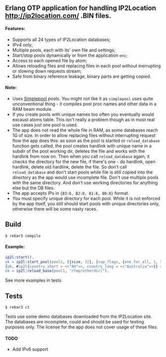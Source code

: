 ## Erlang OTP application for handling IP2Location http://ip2location.com/ .BIN files.

#### Features:
* Supports all 24 types of IP2Location databases;
* IPv4 only;
* Multiple pools, each with its' own file and settings;
* Start/stop pools dynamically or from the application `env`;
* Access to each opened file by atom;
* Allows reloading files and replacing files in each pool without inerrupting or slowing down requests stream;
* Safe from binary reference leakage, binary parts are getting copied.



#### Note:
* Uses [Simplepool](https://github.com/brigadier/simplepool) pools. You might not like it as
`simplepool` uses quite unconventional thing - it compiles pool proc names and other data in a RAM beam module.
* If you create pools with unique names too often you eventually would excaust atoms table. This isn't really
a problem though as in most real use cases just one pool is used.
* The app does not read the whole file in RAM, as some databases reach 1G of size. In order to allow replacing
files without interrupting request flow the app does this: as soon as the pool is started or `reload_database`
function gets called, the pool creates hardlink with unique name in a subdir of the pool working dir, deletes
the file and works with the hardlink from now on. Then when you call `reload_database` again, it checks
the directory for the new file, if there's one - do hardlink, open hardlink, delete old hardlink, delete
the file. So don't call `reload_database` and don't start pools while file is still copied into the directory
as the app would use incomplete file. Don't use multiple pools with the same directory. And don't use
working directories for anything else but the DB files.
* The app accepts IPs in `{B3:8, B2:8, B1:8, B0:8}` format.
* You must specify unique directory for each pool. While it is not enforced by the app itself, you still should
start pools with unique directories only, otherwise there will be some nasty races.

Build
-----

    $ rebar3 compile



#### Example:



```erlang
ip2l:start().
ok = ip2l:start_pool(pool1, [{size, 32}, {sup_flags, {one_for_all, 1, 5}}], "priv").
{ok, #ip2l{country_short = <<"AU">>, country_long = <<"Australia">>}} = ip2l:lookup(pool1, {1, 10, 10, 10}).
ok = ip2l:reload_base(pool1, "/tmp/otherdir/").
```

See more examples in tests


Tests
-----

    $ rebar3 ct

Tests use some demo databases downloaded from the IP2Location site. The databases are incomplete,
could and should be used for testing purposes only. The license for the app does not cover usage of these files.

#### TODO

* Add IPv6 support


